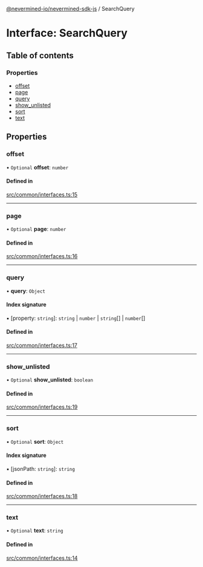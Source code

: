 [@nevermined-io/nevermined-sdk-js](../code-reference.md) / SearchQuery

# Interface: SearchQuery

## Table of contents

### Properties

- [offset](SearchQuery.md#offset)
- [page](SearchQuery.md#page)
- [query](SearchQuery.md#query)
- [show\_unlisted](SearchQuery.md#show_unlisted)
- [sort](SearchQuery.md#sort)
- [text](SearchQuery.md#text)

## Properties

### offset

• `Optional` **offset**: `number`

#### Defined in

[src/common/interfaces.ts:15](https://github.com/nevermined-io/sdk-js/blob/9b831f0/src/common/interfaces.ts#L15)

___

### page

• `Optional` **page**: `number`

#### Defined in

[src/common/interfaces.ts:16](https://github.com/nevermined-io/sdk-js/blob/9b831f0/src/common/interfaces.ts#L16)

___

### query

• **query**: `Object`

#### Index signature

▪ [property: `string`]: `string` \| `number` \| `string`[] \| `number`[]

#### Defined in

[src/common/interfaces.ts:17](https://github.com/nevermined-io/sdk-js/blob/9b831f0/src/common/interfaces.ts#L17)

___

### show\_unlisted

• `Optional` **show\_unlisted**: `boolean`

#### Defined in

[src/common/interfaces.ts:19](https://github.com/nevermined-io/sdk-js/blob/9b831f0/src/common/interfaces.ts#L19)

___

### sort

• `Optional` **sort**: `Object`

#### Index signature

▪ [jsonPath: `string`]: `string`

#### Defined in

[src/common/interfaces.ts:18](https://github.com/nevermined-io/sdk-js/blob/9b831f0/src/common/interfaces.ts#L18)

___

### text

• `Optional` **text**: `string`

#### Defined in

[src/common/interfaces.ts:14](https://github.com/nevermined-io/sdk-js/blob/9b831f0/src/common/interfaces.ts#L14)
